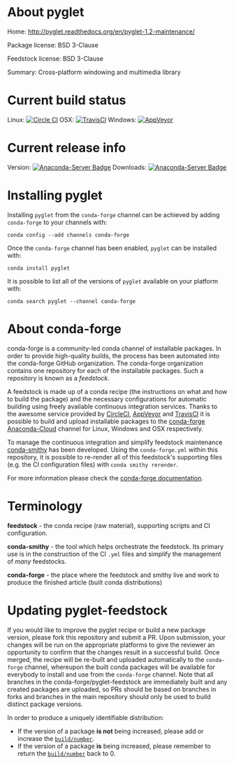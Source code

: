 About pyglet
============

Home: http://pyglet.readthedocs.org/en/pyglet-1.2-maintenance/

Package license: BSD 3-Clause

Feedstock license: BSD 3-Clause

Summary: Cross-platform windowing and multimedia library



Current build status
====================

Linux: [![Circle CI](https://circleci.com/gh/conda-forge/pyglet-feedstock.svg?style=shield)](https://circleci.com/gh/conda-forge/pyglet-feedstock)
OSX: [![TravisCI](https://travis-ci.org/conda-forge/pyglet-feedstock.svg?branch=master)](https://travis-ci.org/conda-forge/pyglet-feedstock)
Windows: [![AppVeyor](https://ci.appveyor.com/api/projects/status/github/conda-forge/pyglet-feedstock?svg=True)](https://ci.appveyor.com/project/conda-forge/pyglet-feedstock/branch/master)

Current release info
====================
Version: [![Anaconda-Server Badge](https://anaconda.org/conda-forge/pyglet/badges/version.svg)](https://anaconda.org/conda-forge/pyglet)
Downloads: [![Anaconda-Server Badge](https://anaconda.org/conda-forge/pyglet/badges/downloads.svg)](https://anaconda.org/conda-forge/pyglet)

Installing pyglet
=================

Installing `pyglet` from the `conda-forge` channel can be achieved by adding `conda-forge` to your channels with:

```
conda config --add channels conda-forge
```

Once the `conda-forge` channel has been enabled, `pyglet` can be installed with:

```
conda install pyglet
```

It is possible to list all of the versions of `pyglet` available on your platform with:

```
conda search pyglet --channel conda-forge
```


About conda-forge
=================

conda-forge is a community-led conda channel of installable packages.
In order to provide high-quality builds, the process has been automated into the
conda-forge GitHub organization. The conda-forge organization contains one repository
for each of the installable packages. Such a repository is known as a *feedstock*.

A feedstock is made up of a conda recipe (the instructions on what and how to build
the package) and the necessary configurations for automatic building using freely
available continuous integration services. Thanks to the awesome service provided by
[CircleCI](https://circleci.com/), [AppVeyor](http://www.appveyor.com/)
and [TravisCI](https://travis-ci.org/) it is possible to build and upload installable
packages to the [conda-forge](https://anaconda.org/conda-forge)
[Anaconda-Cloud](http://docs.anaconda.org/) channel for Linux, Windows and OSX respectively.

To manage the continuous integration and simplify feedstock maintenance
[conda-smithy](http://github.com/conda-forge/conda-smithy) has been developed.
Using the ``conda-forge.yml`` within this repository, it is possible to re-render all of
this feedstock's supporting files (e.g. the CI configuration files) with ``conda smithy rerender``.

For more information please check the [conda-forge documentation](https://conda-forge.org/docs/).

Terminology
===========

**feedstock** - the conda recipe (raw material), supporting scripts and CI configuration.

**conda-smithy** - the tool which helps orchestrate the feedstock.
                   Its primary use is in the construction of the CI ``.yml`` files
                   and simplify the management of *many* feedstocks.

**conda-forge** - the place where the feedstock and smithy live and work to
                  produce the finished article (built conda distributions)


Updating pyglet-feedstock
=========================

If you would like to improve the pyglet recipe or build a new
package version, please fork this repository and submit a PR. Upon submission,
your changes will be run on the appropriate platforms to give the reviewer an
opportunity to confirm that the changes result in a successful build. Once
merged, the recipe will be re-built and uploaded automatically to the
`conda-forge` channel, whereupon the built conda packages will be available for
everybody to install and use from the `conda-forge` channel.
Note that all branches in the conda-forge/pyglet-feedstock are
immediately built and any created packages are uploaded, so PRs should be based
on branches in forks and branches in the main repository should only be used to
build distinct package versions.

In order to produce a uniquely identifiable distribution:
 * If the version of a package **is not** being increased, please add or increase
   the [``build/number``](http://conda.pydata.org/docs/building/meta-yaml.html#build-number-and-string).
 * If the version of a package **is** being increased, please remember to return
   the [``build/number``](http://conda.pydata.org/docs/building/meta-yaml.html#build-number-and-string)
   back to 0.